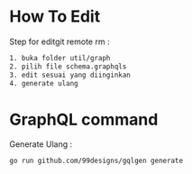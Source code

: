 # How To Edit
Step for editgit remote rm :
``` bash
1. buka folder util/graph
2. pilih file schema.graphqls
3. edit sesuai yang diinginkan
4. generate ulang
```
# GraphQL command
Generate Ulang :
``` bash
go run github.com/99designs/gqlgen generate
```